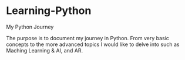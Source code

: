 # Learning-Python
My Python Journey

The purpose is to document my journey in Python. From very basic concepts to the more advanced topics I would like to delve into such as Maching Learning & AI, and AR. 
